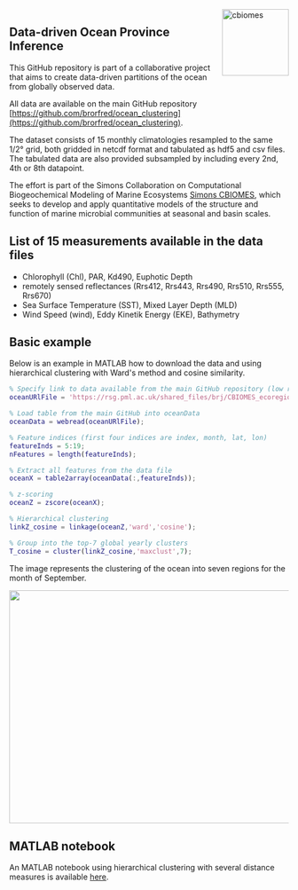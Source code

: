 <img src="https://i.imgur.com/39RTmsl.png" alt="cbiomes" height="120" align="right"/>

## Data-driven Ocean Province Inference

This GitHub repository is part of a collaborative project that aims to create data-driven partitions 
of the ocean from globally observed data. 

All data are available on the main GitHub repository [https://github.com/brorfred/ocean_clustering](https://github.com/brorfred/ocean_clustering).

The dataset consists of 15 monthly climatologies resampled to the same 1/2° grid, both gridded in netcdf format and 
tabulated as hdf5 and csv files. The tabulated data are also provided subsampled by including every 2nd, 4th or 8th datapoint.

The effort is part of the Simons Collaboration on Computational Biogeochemical Modeling of Marine Ecosystems 
[Simons CBIOMES](https://www.cbiomes.org), which seeks to develop and apply quantitative models of the structure 
and function of marine microbial communities at seasonal and basin scales.

## List of 15 measurements available in the data files

- Chlorophyll (Chl), PAR, Kd490, Euphotic Depth
- remotely sensed reflectances (Rrs412, Rrs443, Rrs490, Rrs510, Rrs555, Rrs670)
- Sea Surface Temperature (SST), Mixed Layer Depth (MLD)
- Wind Speed (wind), Eddy Kinetik Energy (EKE), Bathymetry

## Basic example
Below is an example in MATLAB how to download the data and using hierarchical clustering with 
Ward's method and cosine similarity. 

```Matlab
% Specify link to data available from the main GitHub repository (low resolution data) 
oceanURlFile = 'https://rsg.pml.ac.uk/shared_files/brj/CBIOMES_ecoregions/ver_0_2/tabulated_geospatial_montly_clim_045_090_ver_0_2.csv';

% Load table from the main GitHub into oceanData 
oceanData = webread(oceanURlFile);

% Feature indices (first four indices are index, month, lat, lon)
featureInds = 5:19;
nFeatures = length(featureInds);

% Extract all features from the data file
oceanX = table2array(oceanData(:,featureInds));

% z-scoring
oceanZ = zscore(oceanX);

% Hierarchical clustering 
linkZ_cosine = linkage(oceanZ,'ward','cosine');

% Group into the top-7 global yearly clusters
T_cosine = cluster(linkZ_cosine,'maxclust',7);
```
The image represents the clustering of the ocean into seven regions for the month of September.

<p align="center">
  <img width="560" height="420" src="https://github.com/muellsen/OceanProvinces/blob/master/html/processOceanData_70.png">
</p>

## MATLAB notebook 

An MATLAB notebook using hierarchical clustering with several distance measures is available [here](http://htmlpreview.github.io/?https://github.com/muellsen/OceanProvinces/blob/master/html/processOceanData.html).
